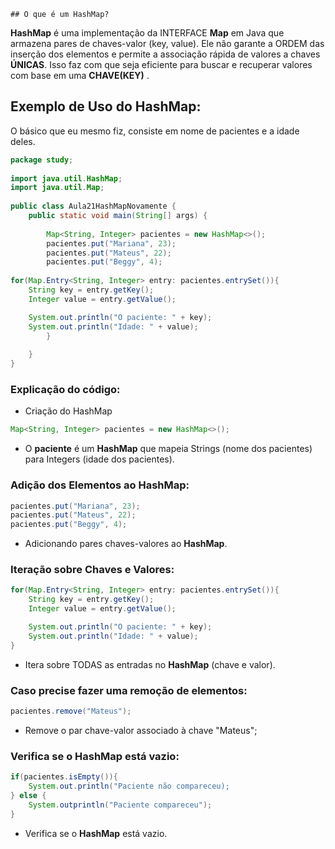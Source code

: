 	## O que é um HashMap?

**HashMap** é uma implementação da INTERFACE **Map** em Java que armazena pares de  chaves-valor (key, value). Ele não garante a ORDEM das inserção dos elementos e permite a associação rápida de valores a chaves **ÚNICAS**. Isso faz com que seja eficiente para buscar e recuperar valores com base em uma **CHAVE(KEY)** .

## Exemplo de Uso do HashMap:
O básico que eu mesmo fiz, consiste em nome de pacientes e a idade deles.

```java
package study;  
  
import java.util.HashMap;  
import java.util.Map;  
  
public class Aula21HashMapNovamente {  
    public static void main(String[] args) {  
  
        Map<String, Integer> pacientes = new HashMap<>();  
        pacientes.put("Mariana", 23);  
        pacientes.put("Mateus", 22);  
        pacientes.put("Beggy", 4);  
  
for(Map.Entry<String, Integer> entry: pacientes.entrySet()){
	String key = entry.getKey();
	Integer value = entry.getValue();

	System.out.println("O paciente: " + key);
	System.out.println("Idade: " + value); 
        }  
  
    }  
}
```

### Explicação do código:
- Criação do HashMap
```java
Map<String, Integer> pacientes = new HashMap<>();
```
- O **paciente** é um **HashMap** que mapeia Strings (nome dos pacientes) para Integers (idade dos pacientes).

### Adição dos Elementos ao HashMap:
```java
pacientes.put("Mariana", 23);
pacientes.put("Mateus", 22);
pacientes.put("Beggy", 4);
```
- Adicionando pares chaves-valores ao **HashMap**.

### Iteração sobre Chaves e Valores:
```java
for(Map.Entry<String, Integer> entry: pacientes.entrySet()){
	String key = entry.getKey();
	Integer value = entry.getValue();

	System.out.println("O paciente: " + key);
	System.out.println("Idade: " + value);
}
```
- Itera sobre TODAS as entradas no **HashMap** (chave e valor).

### Caso precise fazer uma remoção de elementos:
```java
pacientes.remove("Mateus");
```
- Remove o par chave-valor associado à chave "Mateus";

### Verifica se o HashMap está vazio:
```java
if(pacientes.isEmpty()){
	System.out.println("Paciente não compareceu);
} else {
	System.outprintln("Paciente compareceu");
}
```

- Verifica se o **HashMap** está vazio.